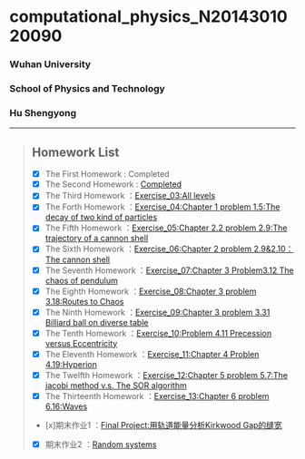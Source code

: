 # computational_physics_N2014301020090
### Wuhan University
### School of Physics and Technology
### Hu Shengyong
  ***  
  > ## Homework List 
  > - [x] The First Homework
 : Completed
 > - [x] The Second Homework
 : [Completed](https://github.com/computationalphysics-N2014301020090/computational_physics_N2014301020090/blob/master/%E8%83%A1%E8%83%9C%E5%8B%87.py)
 > - [x] The Third Homework
：[Exercise_03:All levels](https://www.zybuluo.com/computationalphysics-2014301020090/note/513029)
> - [x] The Forth Homework
：[Exercise_04:Chapter 1 problem 1.5:The decay of two kind of particles](https://www.zybuluo.com/computationalphysics-2014301020090/note/522471)
> - [x] The Fifth Homework
：[Exercise_05:Chapter 2.2 problem 2.9:The trajectory of a cannon shell](https://www.zybuluo.com/computationalphysics-2014301020090/note/533813)
> - [x] The Sixth Homework
：[Exercise_06:Chapter 2 problem 2.9&2.10：The cannon shell](https://www.zybuluo.com/computationalphysics-2014301020090/note/542106)
> - [x] The Seventh Homework
：[Exercise_07:Chapter 3 Problem3.12 The chaos of pendulum](https://www.zybuluo.com/computationalphysics-2014301020090/note/550346)
> - [x] The Eighth Homework
：[Exercise_08:Chapter 3 problem 3.18:Routes to Chaos](https://www.zybuluo.com/computationalphysics-2014301020090/note/565569)
> - [x] The Ninth Homework
：[Exercise_09:Chapter 3 problem 3.31 Billiard ball on diverse table](https://www.zybuluo.com/computationalphysics-2014301020090/note/573382)
> - [x] The Tenth Homework
：[Exercise_10:Problem 4.11 Precession versus Eccentricity](https://www.zybuluo.com/computationalphysics-2014301020090/note/581777)
> - [x] The Eleventh Homework
：[Exercise_11:Chapter 4 Problen 4.19:Hyperion](https://www.zybuluo.com/computationalphysics-2014301020090/note/589868)
> - [x] The Twelfth Homework
：[Exercise_12:Chapter 5 problem 5.7:The jacobi method v.s. The SOR algorithm](https://www.zybuluo.com/computationalphysics-2014301020090/note/597663)
> - [x] The Thirteenth Homework
：[Exercise_13:Chapter 6 problem 6.16:Waves](https://www.zybuluo.com/computationalphysics-2014301020090/note/604875)
> - [x]期末作业1
：[Final Project:用轨道能量分析Kirkwood Gap的缝宽](https://www.zybuluo.com/computationalphysics-2014301020090/note/623864)
> - [x] 期末作业2
：[Random systems](https://www.zybuluo.com/computationalphysics-2014301020090/note/626052)
